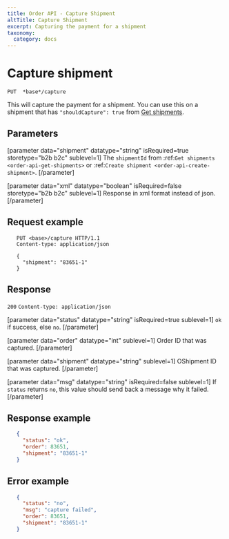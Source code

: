 ```yaml
---
title: Order API - Capture Shipment
altTitle: Capture Shipment
excerpt: Capturing the payment for a shipment
taxonomy:
  category: docs
---
```


# Capture shipment

```text
PUT  *base*/capture
```

This will capture the payment for a shipment. You can use this on a shipment that has `"shouldCapture": true` from [Get shipments](order-api-get-shipments).

## Parameters

[parameter data="shipment" datatype="string" isRequired=true storetype="b2b b2c" sublevel=1]
The ``shipmentId`` from :ref:`Get shipments <order-api-get-shipments>` or :ref:`Create shipment <order-api-create-shipment>`.
[/parameter]

[parameter data="xml" datatype="boolean" isRequired=false storetype="b2b b2c" sublevel=1]
Response in xml format instead of json.
[/parameter]

## Request example

```http
   PUT <base>/capture HTTP/1.1
   Content-type: application/json

   {
     "shipment": "83651-1"
   }
```

## Response

`200` `Content-type: application/json`

[parameter data="status" datatype="string" isRequired=true sublevel=1]
``ok`` if success, else ``no``.
[/parameter]

[parameter data="order" datatype="int" sublevel=1]
Order ID that was captured.
[/parameter]

[parameter data="shipment" datatype="string" sublevel=1]
OShipment ID that was captured.
[/parameter]

[parameter data="msg" datatype="string" isRequired=false sublevel=1]
If ``status`` returns ``no``, this value should send back a message why it failed.
[/parameter]

## Response example

```json
   {
     "status": "ok",
     "order": 83651,
     "shipment": "83651-1"
   }
```

## Error example

```json
   {
     "status": "no",
     "msg": "capture failed",
     "order": 83651,
     "shipment": "83651-1"
   }
```
